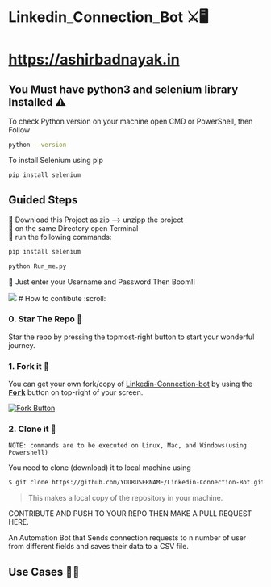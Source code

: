 # Linkedin_Connection_Bot ⚔️🖥️
# https://ashirbadnayak.in



## You Must have python3 and selenium library Installed ⚠
To check Python version on your machine open CMD or PowerShell, then Follow </br>
```bash
python --version
```
To install Selenium using pip </br>
```bash
pip install selenium
```



 ## Guided Steps 
📍 Download this Project as zip --> unzipp the project
</br>
📍 on the same Directory open Terminal
</br>
📍 run the following commands:
```bash
pip install selenium
```
```bash
python Run_me.py
```
📍 Just enter your Username and Password Then Boom!!
 
 


<img src="[https://user-images.githubusercontent.com/62801988/130929505-4a17bdbd-a6ab-461a-85be-1af82d7f1d53.png](https://avatars.githubusercontent.com/u/69763576?s=400&u=b51019074a6fc9022c8a071cdb286825c1ee3017&v=4)" style="max-width:16%;">
# How to contibute :scroll:

### 0. Star The Repo :star2:

Star the repo by pressing the topmost-right button to start your wonderful journey.


### 1. Fork it :fork_and_knife:

You can get your own fork/copy of [Linkedin-Connection-bot](https://github.com/ashirbad200nayak/Linkedin-Connection-Bot-Script1_gui/) by using the <a href="https://github.com/prabaljainn/Linkedin-Connection-Bot](https://github.com/ashirbad200nayak/Linkedin-Connection-Bot-Script1_gui/new/master?readme=1#fork-destination-box"><kbd><b>Fork</b></kbd></a> button on top-right of your screen.

 [![Fork Button](https://help.github.com/assets/images/help/repository/fork_button.jpg)](https://github.com/ashirbad200nayak/Linkedin-Connection-Bot-Script1_gui/)


### 2. Clone it :busts_in_silhouette:

`NOTE: commands are to be executed on Linux, Mac, and Windows(using Powershell)`

You need to clone (download) it to local machine using

```sh
$ git clone https://github.com/YOURUSERNAME/Linkedin-Connection-Bot.git
```

> This makes a local copy of the repository in your machine.

CONTRIBUTE AND PUSH TO YOUR REPO THEN MAKE A PULL REQUEST HERE.


An Automation Bot that Sends connection requests to n number of user from different fields and saves their data to a CSV file.
## Use Cases 🤞😊








